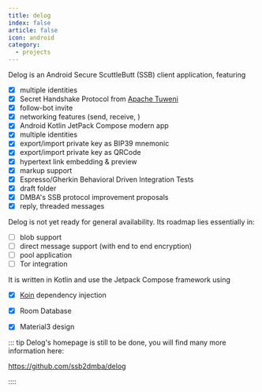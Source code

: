 ```yaml
---
title: delog
index: false
article: false
icon: android
category:
  - projects
---
```



Delog is an Android Secure ScuttleButt (SSB) client application, featuring

- [x] multiple identities 
- [x] Secret Handshake Protocol from [Apache Tuweni](https://github.com/apache/incubator-tuweni) 
- [x] follow-bot invite 
- [x] networking features (send, receive, ) 
- [x] Android Kotlin JetPack Compose modern app 
- [x] multiple identities 
- [x] export/import private key as BIP39 mnemonic 
- [x] export/import private key as QRCode 
- [x] hypertext link embedding & preview 
- [x] markup support 
- [x] Espresso/Gherkin Behavioral Driven Integration Tests 
- [x] draft folder 
- [x] DMBA's SSB protocol improvement proposals 
- [x] reply, threaded messages 

Delog is not yet ready for general availability.
Its roadmap lies essentially in:

- [ ] blob support
- [ ] direct message support (with end to end encryption)
- [ ] pool application
- [ ] Tor integration

It is written in Kotlin and use the Jetpack Compose framework using
- [x] [Koin](https://insert-koin.io/) dependency injection
- [x] Room Database
- [x] Material3 design



::: tip Delog's homepage is still to be done, you will find many more information here:

https://github.com/ssb2dmba/delog

::::